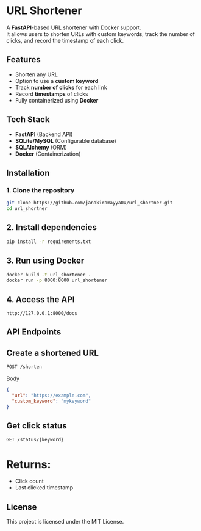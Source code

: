 # URL Shortener

A **FastAPI**-based URL shortener with Docker support.  
It allows users to shorten URLs with custom keywords, track the number of clicks, and record the timestamp of each click.

## Features
- Shorten any URL
- Option to use a **custom keyword**
- Track **number of clicks** for each link
- Record **timestamps** of clicks
- Fully containerized using **Docker**

## Tech Stack
- **FastAPI** (Backend API)
- **SQLite/MySQL** (Configurable database)
- **SQLAlchemy** (ORM)
- **Docker** (Containerization)

## Installation

### 1. Clone the repository
```bash
git clone https://github.com/janakiramayya04/url_shortner.git
cd url_shortner
```
## 2. Install dependencies
```bash
pip install -r requirements.txt
```
## 3. Run using Docker
```bash
docker build -t url_shortener .
docker run -p 8000:8000 url_shortener
```
## 4. Access the API
```arduino
http://127.0.0.1:8000/docs
```
## API Endpoints
## Create a shortened URL
``` bash
POST /shorten
```
Body
``` json
{
  "url": "https://example.com",
  "custom_keyword": "mykeyword"
}
```
## Get click status
``` bash
GET /status/{keyword}
```
# Returns:
- Click count
- Last clicked timestamp

## License
 This project is licensed under the MIT License.





